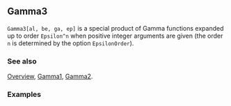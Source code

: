 ## Gamma3

`Gamma3[al, be, ga, ep]` is a special product of Gamma functions expanded up to order `Epsilon^n` when positive integer arguments are given (the order `n` is determined by the option `EpsilonOrder`).

### See also

[Overview](Extra/FeynCalc.md), [Gamma1](Gamma1.md), [Gamma2](Gamma2.md).

### Examples